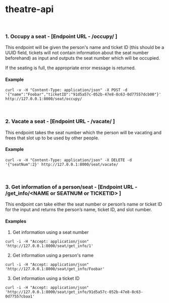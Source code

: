 # theatre-api
<br>

### 1. Occupy a seat - [Endpoint URL - /occupy/ ]
This endpoint will be given the person's name and ticket ID (this should be a UUID field, tickets will not contain information about the seat number beforehand) as input and outputs the seat number which will be occupied.

If the seating is full, the appropriate error message is returned.

#### Example
```shell
curl -v -H "Content-Type: application/json" -X POST -d '{"name":"Foobar","ticketID":"91d5a57c-052b-47e8-8c63-0d77557dcb00"}' http://127.0.0.1:8000/seat/occupy/
```
<br>

### 2. Vacate a seat - [Endpoint URL - /vacate/ ]
This endpoint takes the seat number which the person will be vacating and frees that slot up to be used by other people.

#### Example
```shell
curl -v -H "Content-Type: application/json" -X DELETE -d '{"seatNum":2}' http://127.0.0.1:8000/seat/vacate/
```
<br>

### 3. Get information of a person/seat - [Endpoint URL - /get_info/\<NAME or SEATNUM or TICKETID\> ]
This endpoint can take either the seat number or person’s name or ticket ID for the input and returns the person’s name, ticket ID, and slot number.

#### Examples
1. Get information using a seat number
```shell
curl -i -H "Accept: application/json" 'http://127.0.0.1:8000/seat/get_info/1'
```

2. Get information using a person's name
```shell
curl -i -H "Accept: application/json" 'http://127.0.0.1:8000/seat/get_info/Foobar'
```

3. Get information using a ticket ID
```shell
curl -i -H "Accept: application/json" 'http://127.0.0.1:8000/seat/get_info/91d5a57c-052b-47e8-8c63-0d77557cbaa1'
```
